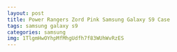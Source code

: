 ```yaml
---
layout: post
title: Power Rangers Zord Pink Samsung Galaxy S9 Case
tags: samsung galaxy s9
categories: samsung
img: 1TlgmHwOYhpMfMhgUdfh7f83WUhWvRzES
---
```

